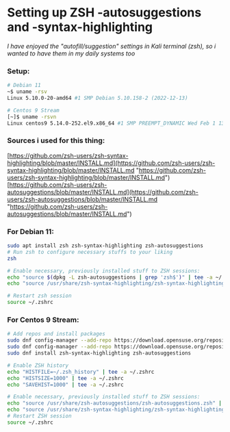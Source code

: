 # Setting up ZSH -autosuggestions and -syntax-highlighting   
*I have enjoyed the "autofill/suggestion" settings in Kali terminal (zsh), so i wanted to have them in my daily systems too*   

### Setup:   
```bash
# Debian 11
~$ uname -rsv
Linux 5.10.0-20-amd64 #1 SMP Debian 5.10.158-2 (2022-12-13)
```
```bash
# Centos 9 Stream
[~]$ uname -rsvn 
Linux centos9 5.14.0-252.el9.x86_64 #1 SMP PREEMPT_DYNAMIC Wed Feb 1 13:25:18 UTC 2023
```
### Sources i used for this thing:    
[https://github.com/zsh-users/zsh-syntax-highlighting/blob/master/INSTALL.md](https://github.com/zsh-users/zsh-syntax-highlighting/blob/master/INSTALL.md "https://github.com/zsh-users/zsh-syntax-highlighting/blob/master/INSTALL.md")       [https://github.com/zsh-users/zsh-autosuggestions/blob/master/INSTALL.md](https://github.com/zsh-users/zsh-autosuggestions/blob/master/INSTALL.md "https://github.com/zsh-users/zsh-autosuggestions/blob/master/INSTALL.md")

### For Debian 11:    
```bash
sudo apt install zsh zsh-syntax-highlighting zsh-autosuggestions
# Run zsh to configure necessary stuffs to your liking
zsh

# Enable necessary, previously installed stuff to ZSH sessions:
echo "source $(dpkg -L zsh-autosuggestions | grep 'zsh$')" | tee -a ~/.zshrc
echo "source /usr/share/zsh-syntax-highlighting/zsh-syntax-highlighting.zsh" | tee -a ~/.zshrc

# Restart zsh session
source ~/.zshrc
```

### For Centos 9 Stream:   
```bash
# Add repos and install packages
sudo dnf config-manager --add-repo https://download.opensuse.org/repositories/shells:zsh-users:zsh-syntax-highlighting/CentOS_8_Stream/shells:zsh-users:zsh-syntax-highlighting.repo
sudo dnf config-manager --add-repo https://download.opensuse.org/repositories/shells:zsh-users:zsh-autosuggestions/CentOS_8_Stream/shells:zsh-users:zsh-autosuggestions.repo
sudo dnf install zsh-syntax-highlighting zsh-autosuggestions

# Enable ZSH history
echo "HISTFILE=~/.zsh_history" | tee -a ~/.zshrc
echo "HISTSIZE=1000" | tee -a ~/.zshrc
echo "SAVEHIST=1000" | tee -a ~/.zshrc

# Enable necessary, previously installed stuff to ZSH sessions:
echo "source /usr/share/zsh-autosuggestions/zsh-autosuggestions.zsh" | tee -a ~/.zshrc
echo "source /usr/share/zsh-syntax-highlighting/zsh-syntax-highlighting.zsh" | tee -a 
# Restart ZSH session
source ~/.zshrc
```

